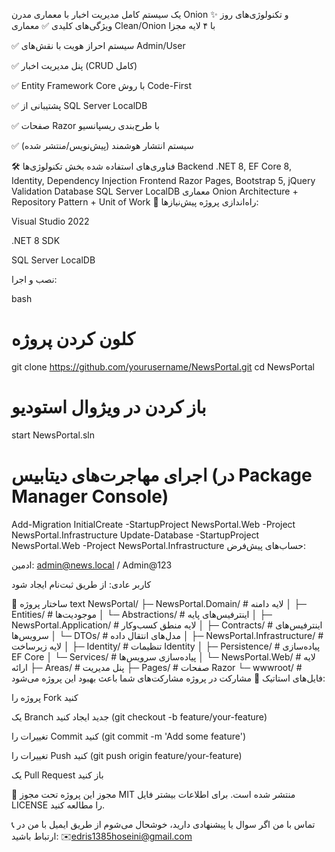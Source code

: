 یک سیستم کامل مدیریت اخبار با معماری مدرن Onion و تکنولوژی‌های روز
✨ ویژگی‌های کلیدی
✅ معماری Clean/Onion با ۴ لایه مجزا

✅ سیستم احراز هویت با نقش‌های Admin/User

✅ پنل مدیریت اخبار (CRUD کامل)

✅ Entity Framework Core با روش Code-First

✅ پشتیبانی از SQL Server LocalDB

✅ صفحات Razor با طرح‌بندی ریسپانسیو

✅ سیستم انتشار هوشمند (پیش‌نویس/منتشر شده)

🛠️ فناوری‌های استفاده شده
بخش	تکنولوژی‌ها
Backend	.NET 8, EF Core 8, Identity, Dependency Injection
Frontend	Razor Pages, Bootstrap 5, jQuery Validation
Database	SQL Server LocalDB
معماری	Onion Architecture + Repository Pattern + Unit of Work
🚀 راه‌اندازی پروژه
پیش‌نیازها:

Visual Studio 2022

.NET 8 SDK

SQL Server LocalDB

نصب و اجرا:

bash
# کلون کردن پروژه
git clone https://github.com/yourusername/NewsPortal.git
cd NewsPortal

# باز کردن در ویژوال استودیو
start NewsPortal.sln

# اجرای مهاجرت‌های دیتابیس (در Package Manager Console)
Add-Migration InitialCreate -StartupProject NewsPortal.Web -Project NewsPortal.Infrastructure
Update-Database -StartupProject NewsPortal.Web -Project NewsPortal.Infrastructure
حساب‌های پیش‌فرض:

ادمین: admin@news.local / Admin@123

کاربر عادی: از طریق ثبت‌نام ایجاد شود

📂 ساختار پروژه
text
NewsPortal/
├─ NewsPortal.Domain/        # لایه دامنه
│  ├─ Entities/             # موجودیت‌ها
│  └─ Abstractions/         # اینترفیس‌های پایه
│
├─ NewsPortal.Application/  # لایه منطق کسب‌وکار
│  ├─ Contracts/            # اینترفیس‌های سرویس‌ها
│  └─ DTOs/                 # مدل‌های انتقال داده
│
├─ NewsPortal.Infrastructure/ # لایه زیرساخت
│  ├─ Identity/             # تنظیمات Identity
│  ├─ Persistence/          # پیاده‌سازی EF Core
│  └─ Services/             # پیاده‌سازی سرویس‌ها
│
└─ NewsPortal.Web/          # لایه ارائه
   ├─ Areas/                # پنل مدیریت
   ├─ Pages/                # صفحات Razor
   └─ wwwroot/              # فایل‌های استاتیک
🤝 مشارکت در پروژه
مشارکت‌های شما باعث بهبود این پروژه می‌شود:

پروژه را Fork کنید

یک Branch جدید ایجاد کنید (git checkout -b feature/your-feature)

تغییرات را Commit کنید (git commit -m 'Add some feature')

تغییرات را Push کنید (git push origin feature/your-feature)

یک Pull Request باز کنید

📜 مجوز
این پروژه تحت مجوز MIT منتشر شده است. برای اطلاعات بیشتر فایل LICENSE را مطالعه کنید.

📞 تماس با من
اگر سوال یا پیشنهادی دارید، خوشحال می‌شوم از طریق ایمیل با من در ارتباط باشید:
✉️edris1385hoseini@gmail.com
